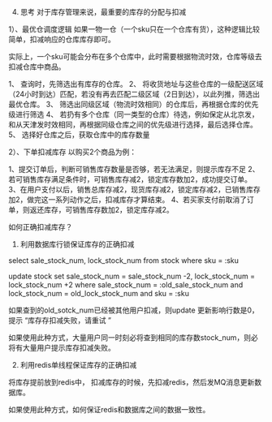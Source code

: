 4. 思考
对于库存管理来说，最重要的库存的分配与扣减

1）、最优仓调度逻辑
如果一物一仓（一个sku只在一个仓库有货），这种逻辑比较简单，扣减响应的仓库库存即可。

实际上，一个sku可能会分布在多个仓库中，此时需要根据物流时效，仓库等级去扣减仓库中商品。

1、 查询时，先筛选出有库存的仓库。
2、 将收货地址与这些仓库的一级配送区域（24小时到达）匹配，若没有再去匹配二级区域（2日到达），以此列推，筛选出最优仓库。
3、 筛选出同级区域（物流时效相同）的仓库后，再根据仓库的优先级进行筛选
4、 若扔有多个仓库（同一类型的仓库）待选，例如保定从北京发，和从天津发时效相同，再根据同级仓库之间的优先级进行选择，最后选择仓库。
5、 选择好仓库之后，获取仓库中的库存数量



2）、下单扣减库存
以购买2个商品为例：

1、提交订单后，判断可销售库存数量是否够，若无法满足，则提示库存不足
2、若可销售库存满足条件时，可销售库存减2，锁定库存数加2，成功提交订单。
3、在用户支付以后，销售总库存减2，现货库存减2，锁定库存减2，已销售库存加2，做完这一系列动作之后，扣减库存才算结束。
4、若买家支付前取消了订单，则返还库存，可销售库存数加2，锁定库存减2。



如何正确扣减库存？

1. 利用数据库行锁保证库存的正确扣减

select sale_stock_num, lock_stock_num from stock where sku = :sku

update stock set sale_stock_num = sale_stock_num -2, lock_stock_num = lock_stock_num +2  where sale_stock_num = :old_sale_stock_num and lock_stock_num = old_lock_stock_num and sku = :sku

如果查到的old_sotck_num已经被其他用户扣减，则update 更新影响行数是0，提示 “库存存扣减失败，请重试 ”

如果使用此种方式，大量用户同一时刻必将查到相同的库存数stock_num，则必将有大量用户提示库存扣减失败。



2. 利用redis单线程保证库存的正确扣减

将库存提前放到redis中， 扣减库存的时候，先扣减redis，然后发MQ消息更新数据库。

如果使用此种方式，如何保证redis和数据库之间的数据一致性。

